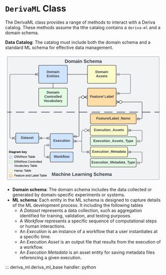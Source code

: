 # `DerivaML` Class

The DerivaML class provides a range of methods to interact with a Deriva catalog.
These methods assume tha tthe catalog contains a ```deriva-ml``` and a domain schema.

**Data Catalog**: The catalog must include both the domain schema and a standard ML schema for effective data management.


![ERD](assets/ERD.png)


  - **Domain schema**: The domain schema includes the data collected or generated by domain-specific experiments or systems.
  - **ML schema**: Each entity in the ML schema is designed to capture details of the ML development process. It including the following tables
    - A *Dataset* represents a data collection, such as aggregation identified for training, validation, and testing purposes.
    - A *Workflow* represents a specific sequence of computational steps or human interactions.
    - An *Execution* is an instance of a workflow that a user instantiates at a specific time. 
    - An *Execution Asset* is an output file that results from the execution of a workflow.
    - An *Execution Metadata* is an asset entity for saving metadata files referencing a given execution.

::: deriva_ml.deriva_ml_base
    handler: python

